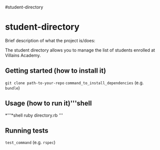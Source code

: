 #student-directory
# student-directory

Brief description of what the project is/does:

The student directory allows you to manage the list of students enrolled at Villains Academy.

## Getting started (how to install it)

`git clone path-to-your-repo`
`command_to_install_dependencies` (e.g. `bundle`)

## Usage (how to run it)'''shell
*'''*shell
ruby directory.rb
*'''*


## Running tests

`test_command` (e.g. `rspec`)